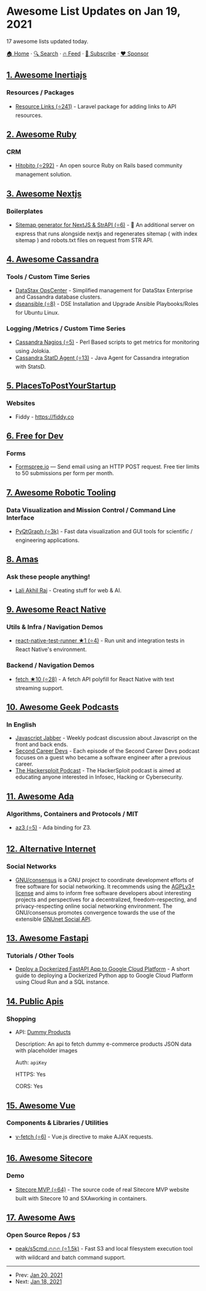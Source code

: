 # Awesome List Updates on Jan 19, 2021

17 awesome lists updated today.

[🏠 Home](/README.md) · [🔍 Search](https://www.trackawesomelist.com/search/) · [🔥 Feed](https://www.trackawesomelist.com/rss.xml) · [📮 Subscribe](https://trackawesomelist.us17.list-manage.com/subscribe?u=d2f0117aa829c83a63ec63c2f&id=36a103854c) · [❤️  Sponsor](https://github.com/sponsors/theowenyoung)



## [1. Awesome Inertiajs](/content/innocenzi/awesome-inertiajs/README.md)

### Resources / Packages

*   [Resource Links (⭐241)](https://github.com/spatie/laravel-resource-links) - Laravel package for adding links to API resources.

## [2. Awesome Ruby](/content/markets/awesome-ruby/README.md)

### CRM

*   [Hitobito (⭐292)](https://github.com/hitobito/hitobito) - An open source Ruby on Rails based community management solution.

## [3. Awesome Nextjs](/content/unicodeveloper/awesome-nextjs/README.md)

### Boilerplates

*   [Sitemap generator for NextJS & StrAPI (⭐6)](https://github.com/stovv/next-strapi-sitemap) - 🦾 An additional server on express that runs alongside nextjs and regenerates sitemap ( with index sitemap ) and robots.txt files on request from STR API.

## [4. Awesome Cassandra](/content/Anant/awesome-cassandra/README.md)

### Tools / Custom Time Series

*   [DataStax OpsCenter](http://www.datastax.com/what-we-offer/products-services/datastax-opscenter) - Simplified management for DataStax Enterprise and Cassandra database clusters.
*   [dseansible (⭐8)](https://github.com/yabinmeng/dseansible) - DSE Installation and Upgrade Ansible Playbooks/Roles for Ubuntu Linux.

### Logging /Metrics / Custom Time Series

*   [Cassandra Nagios (⭐5)](https://github.com/causes/cassandra-nagios) - Perl Based scripts to get metrics for monitoring using Jolokia.
*   [Cassandra StatD Agent (⭐13)](https://github.com/lookout/cassandra-statsd-agent) - Java Agent for Cassandra integration with StatsD.

## [5. PlacesToPostYourStartup](/content/mmccaff/PlacesToPostYourStartup/README.md)

### Websites

*   Fiddy - <https://fiddy.co>

## [6. Free for Dev](/content/ripienaar/free-for-dev/README.md)

### Forms

*   [Formspree.io](https://formspree.io/) — Send email using an HTTP POST request. Free tier limits to 50 submissions per form per month.

## [7. Awesome Robotic Tooling](/content/protontypes/awesome-robotic-tooling/README.md)

### Data Visualization and Mission Control / Command Line Interface

*   [PyQtGraph (⭐3k)](https://github.com/pyqtgraph/pyqtgraph) - Fast data visualization and GUI tools for scientific / engineering applications.

## [8. Amas](/content/sindresorhus/amas/README.md)

### Ask these people anything!

*   [Lali Akhil Raj](https://github.com/Lalisfeed/ama) - Creating stuff for web & AI.

## [9. Awesome React Native](/content/jondot/awesome-react-native/README.md)

### Utils & Infra / Navigation Demos

*   [react-native-test-runner ★1 (⭐4)](https://github.com/acostalima/react-native-test-runner) - Run unit and integration tests in React Native's environment.

### Backend / Navigation Demos

*   [fetch ★10 (⭐28)](https://github.com/react-native-community/fetch) - A fetch API polyfill for React Native with text streaming support.

## [10. Awesome Geek Podcasts](/content/ayr-ton/awesome-geek-podcasts/README.md)

### In English

*   [Javascript Jabber](https://devchat.tv/podcasts/js-jabber/) - Weekly podcast discussion about Javascript on the front and back ends.
*   [Second Career Devs](https://secondcareerdevs.com/) - Each episode of the Second Career Devs podcast focuses on a guest who became a software engineer after a previous career.
*   [The Hackersploit Podcast](https://www.listennotes.com/podcasts/the-hackersploit-podcast-alexis-rwTafnO1K9c/) - The HackerSploit podcast is aimed at educating anyone interested in Infosec, Hacking or Cybersecurity.

## [11. Awesome Ada](/content/ohenley/awesome-ada/README.md)

### Algorithms, Containers and Protocols / MIT

*   [az3 (⭐5)](https://github.com/Componolit/AZ3) - Ada binding for Z3.

## [12. Alternative Internet](/content/redecentralize/alternative-internet/README.md)

### Social Networks

*   [GNU/consensus](https://gnu.org/consensus) is a GNU project to coordinate development efforts of free software for social networking. It recommends using the [AGPLv3+ license](https://gnu.org/licenses/agpl) and aims to inform free software developers about interesting projects and perspectives for a decentralized, freedom-respecting, and privacy-respecting online social networking environment. The GNU/consensus promotes convergence towards the use of the extensible [GNUnet Social API](https://gnunet.org/design-social-messaging-system).

## [13. Awesome Fastapi](/content/mjhea0/awesome-fastapi/README.md)

### Tutorials / Other Tools

*   [Deploy a Dockerized FastAPI App to Google Cloud Platform](https://towardsdatascience.com/deploy-a-dockerized-fastapi-app-to-google-cloud-platform-24f72266c7ef) - A short guide to deploying a Dockerized Python app to Google Cloud Platform using Cloud Run and a SQL instance.

## [14. Public Apis](/content/public-apis/public-apis/README.md)

### Shopping

- API: [Dummy Products](https://dummyproducts-api.herokuapp.com/)

  Description: An api to fetch dummy e-commerce products JSON data with placeholder images

  Auth: `apiKey`

  HTTPS: Yes

  CORS: Yes



## [15. Awesome Vue](/content/vuejs/awesome-vue/README.md)

### Components & Libraries / Utilities

*   [v-fetch (⭐6)](https://github.com/shaynekasai/v-fetch) - Vue.js directive to make AJAX requests.

## [16. Awesome Sitecore](/content/MartinMiles/awesome-sitecore/README.md)

### Demo

*   [Sitecore MVP (⭐64)](https://github.com/Sitecore/MVP-Site) - The source code of real Sitecore MVP website built with Sitecore 10 and SXAworking in containers.

## [17. Awesome Aws](/content/donnemartin/awesome-aws/README.md)

### Open Source Repos / S3

*   [peak/s5cmd :fire::fire::fire: (⭐1.5k)](https://github.com/peak/s5cmd) - Fast S3 and local filesystem execution tool with wildcard and batch command support.

---

- Prev: [Jan 20, 2021](/content/2021/01/20/README.md)
- Next: [Jan 18, 2021](/content/2021/01/18/README.md)